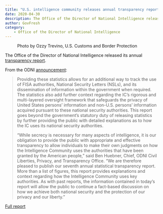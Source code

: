 ```yaml
---
title: "U.S. intelligence community releases annual transparency report"
date: 2020-04-30
description: The Office of the Director of National Intelligence released its annual transparency report.
author: GovFresh
category:
    - Office of the Director of National Intelligence
---
```


<!-- image {"id":25180,"sizeSlug":"full"} -->
<figure class="wp-block-image size-full"><figcaption>Photo by Ozzy Trevino, U.S. Customs and Border Protection</figcaption></figure>
<!-- /image -->

<!-- paragraph -->
<p>The Office of the Director of National Intelligence released its annual <a href="https://www.dni.gov/files/CLPT/documents/2020_ASTR_for_CY2019_FINAL.pdf">transparency report</a>.</p>
<!-- /paragraph -->

<!-- paragraph -->
<p>From the ODNI <a href="https://www.dni.gov/index.php/newsroom/press-releases/item/2111-odni-releases-annual-intelligence-community-transparency-report">announcement</a>:</p>
<!-- /paragraph -->

<!-- quote -->
<blockquote class="wp-block-quote"><p>Providing these statistics allows for an additional way to track the use of FISA authorities, National Security Letters (NSLs), and its dissemination of information within the government when required. The statistics also add further context regarding the IC’s rigorous and multi-layered oversight framework that safeguards the privacy of United States persons’ information and non-U.S. persons’ information acquired pursuant to these national security authorities. This report goes beyond the government’s statutory duty of releasing statistics by further providing the public with detailed explanations as to how the IC uses its national security authorities.</p><p>“While secrecy is necessary for many aspects of intelligence, it is our obligation to provide the public with appropriate and effective transparency to allow individuals to make their own judgments on how the Intelligence Community uses the authorities that have been granted by the American people,” said Ben Huebner, Chief, ODNI Civil Liberties, Privacy, and Transparency Office. “We are therefore pleased to publish our seventh annual statistical transparency report. More than a list of figures, this report provides explanations and context regarding how the Intelligence Community uses key authorities. As with past reports, the information contained in today’s report will allow the public to continue a fact-based discussion on how we achieve both national security and the protection of our privacy and our liberty.”</p></blockquote>
<!-- /quote -->

<!-- paragraph -->
<p><a href="https://www.dni.gov/files/CLPT/documents/2020_ASTR_for_CY2019_FINAL.pdf">Full report</a></p>
<!-- /paragraph -->
